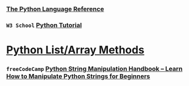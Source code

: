 ### [The Python Language Reference](https://docs.python.org/3/reference/index.html)
### `W3 School` [ Python Tutorial](https://www.w3schools.com/python/default.asp)

# [Python List/Array Methods](www.w3schools.com/python/python_ref_list.asp)
### `freeCodeCamp` [Python String Manipulation Handbook – Learn How to Manipulate Python Strings for Beginners](https://www.freecodecamp.org/news/python-string-manipulation-handbook/#heading-python-string-basics)




